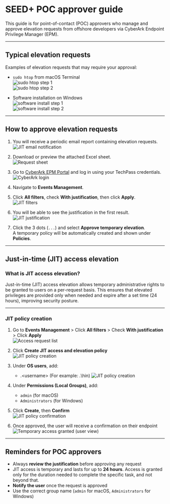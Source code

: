 # SEED+ POC approver guide

This guide is for point-of-contact (POC) approvers who manage and approve elevation requests from offshore developers via CyberArk Endpoint Privilege Manager (EPM).

---

## Typical elevation requests

Examples of elevation requests that may require your approval:

- `sudo htop` from macOS Terminal  
  ![sudo htop step 1](../images/seed-plus/poc-approval/sudo-htop-step1.png)  
  ![sudo htop step 2](../images/seed-plus/poc-approval/sudo-htop-step2.png)

- Software installation on Windows  
  ![software install step 1](../images/seed-plus/poc-approval/software-install-step1.png)  
  ![software install step 2](../images/seed-plus/poc-approval/software-install-step2.png)

---

## How to approve elevation requests

1. You will receive a periodic email report containing elevation requests.  
   ![JIT email notification](../images/seed-plus/poc-approval/jit-email.png)

2. Download or preview the attached Excel sheet.  
   ![Request sheet](../images/seed-plus/poc-approval/request-sheet.png)

3. Go to [CyberArk EPM Portal](http://sg.epm.cyberark.com/SAML/GovTech) and log in using your TechPass credentials.  
   ![CyberArk login](../images/seed-plus/poc-approval/cyberark-login.png)

4. Navigate to **Events Management**.

5. Click **All filters**, check **With justification**, then click **Apply**.  
   ![JIT filters](../images/seed-plus/poc-approval/jit-filters.png)

6. You will be able to see the justification in the first result.  
   ![JIT justification](../images/seed-plus/poc-approval/jit-justification.png)

7. Click the 3 dots (`...`) and select **Approve temporary elevation**.  
   A temporary policy will be automatically created and shown under **Policies**.

---

## Just-in-time (JIT) access elevation

### What is JIT access elevation?

Just-in-time (JIT) access elevation allows temporary administrative rights to be granted to users on a per-request basis. This ensures that elevated privileges are provided only when needed and expire after a set time (24 hours), improving security posture.

---

### JIT policy creation

1. Go to **Events Management** > Click **All filters** > Check **With justification** > Click **Apply**  
   ![Access request list](../images/seed-plus/poc-approval/access-request-list.png)

2. Click **Create JIT access and elevation policy**  
   ![JIT policy creation](../images/seed-plus/poc-approval/jit-policy.png)

   
3. Under **OS users**, add:
   - .\<username> (For example: .\hin)
   ![JIT policy creation](../images/seed-plus/poc-approval/jit8.png)

4. Under **Permissions (Local Groups)**, add:
   - `admin` (for macOS)  
   - `Administrators` (for Windows)

6. Click **Create**, then **Confirm**  
   ![JIT policy confirmation](../images/seed-plus/poc-approval/jit-policy-confirm.png)

7. Once approved, the user will receive a confirmation on their endpoint  
   ![Temporary access granted (user view)](../images/seed-plus/poc-approval/temp-user-granted.png)

---

## Reminders for POC approvers

- Always **review the justification** before approving any request
- JIT access is temporary and lasts for up to **24 hours**. Access is granted only for the duration needed to complete the specific task, and not beyond that.
- **Notify the user** once the request is approved
- Use the correct group name (`admin` for macOS, `Administrators` for Windows)


